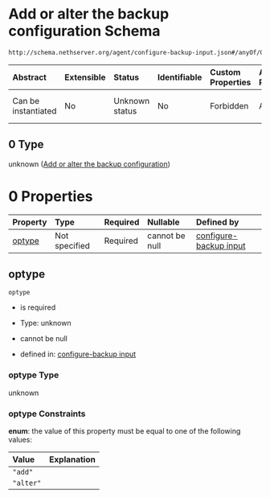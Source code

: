 # Add or alter the backup configuration Schema

```txt
http://schema.nethserver.org/agent/configure-backup-input.json#/anyOf/0
```



| Abstract            | Extensible | Status         | Identifiable | Custom Properties | Additional Properties | Access Restrictions | Defined In                                                                                |
| :------------------ | :--------- | :------------- | :----------- | :---------------- | :-------------------- | :------------------ | :---------------------------------------------------------------------------------------- |
| Can be instantiated | No         | Unknown status | No           | Forbidden         | Allowed               | none                | [configure-backup-input.json\*](agent/configure-backup-input.json "open original schema") |

## 0 Type

unknown ([Add or alter the backup configuration](configure-backup-input-anyof-add-or-alter-the-backup-configuration.md))

# 0 Properties

| Property          | Type          | Required | Nullable       | Defined by                                                                                                                                                                                                    |
| :---------------- | :------------ | :------- | :------------- | :------------------------------------------------------------------------------------------------------------------------------------------------------------------------------------------------------------ |
| [optype](#optype) | Not specified | Required | cannot be null | [configure-backup input](configure-backup-input-anyof-add-or-alter-the-backup-configuration-properties-optype.md "http://schema.nethserver.org/agent/configure-backup-input.json#/anyOf/0/properties/optype") |

## optype



`optype`

*   is required

*   Type: unknown

*   cannot be null

*   defined in: [configure-backup input](configure-backup-input-anyof-add-or-alter-the-backup-configuration-properties-optype.md "http://schema.nethserver.org/agent/configure-backup-input.json#/anyOf/0/properties/optype")

### optype Type

unknown

### optype Constraints

**enum**: the value of this property must be equal to one of the following values:

| Value     | Explanation |
| :-------- | :---------- |
| `"add"`   |             |
| `"alter"` |             |
